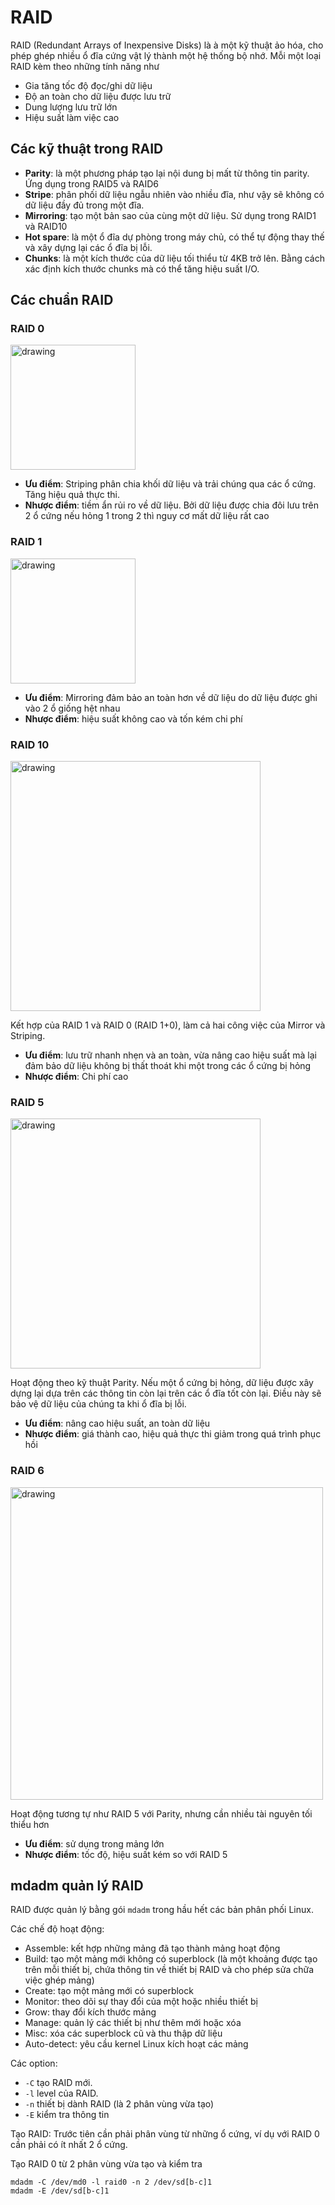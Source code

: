 # RAID
RAID (Redundant Arrays of Inexpensive Disks) là à một kỹ thuật ảo hóa, cho phép ghép nhiều ổ đĩa cứng vật lý thành một hệ thống bộ nhớ.
Mỗi một loại RAID kèm theo những tính năng như
- Gia tăng tốc độ đọc/ghi dữ liệu
- Độ an toàn cho dữ liệu được lưu trữ
- Dung lượng lưu trữ lớn
- Hiệu suất làm việc cao

## Các kỹ thuật trong RAID
- **Parity**: là một phương pháp tạo lại nội dung bị mất từ thông tin parity. Ứng dụng trong RAID5 và RAID6
- **Stripe**: phân phối dữ liệu ngẫu nhiên vào nhiều đĩa, như vậy sẽ không có dữ liệu đầy đủ trong một đĩa.
- **Mirroring**: tạo một bản sao của cùng một dữ liệu. Sử dụng trong RAID1 và RAID10
- **Hot spare**: là một ổ đĩa dự phòng trong máy chủ, có thể tự động thay thế và xây dựng lại các ổ đĩa bị lỗi.
- **Chunks**: là một kích thước của dữ liệu tối thiểu từ 4KB trở lên. Bằng cách xác định kích thước chunks mà có thể tăng hiệu suất I/O.

## Các chuẩn RAID
### RAID 0
<img src="https://upload.wikimedia.org/wikipedia/commons/thumb/9/9b/RAID_0.svg/800px-RAID_0.svg.png" alt="drawing" width="200"/>

- **Ưu điểm**: Striping phân chia khối dữ liệu và trải chúng qua các ổ cứng. Tăng hiệu quả thực thi.
- **Nhược điểm**: tiềm ẩn rủi ro về dữ liệu. Bởi dữ liệu được chia đôi lưu trên 2 ổ cứng nếu hỏng 1 trong 2 thì nguy cơ mất dữ liệu rất cao

### RAID 1
<img src="https://upload.wikimedia.org/wikipedia/commons/thumb/b/b7/RAID_1.svg/800px-RAID_1.svg.png" alt="drawing" width="200"/>

- **Ưu điểm**: Mirroring đảm bảo an toàn hơn về dữ liệu do dữ liệu được ghi vào 2 ổ giống hệt nhau
- **Nhược điểm**: hiệu suất không cao và tốn kém chi phí

### RAID 10
<img src="https://upload.wikimedia.org/wikipedia/commons/thumb/b/bb/RAID_10.svg/800px-RAID_10.svg.png" alt="drawing" width="400"/>

Kết hợp của RAID 1 và RAID 0 (RAID 1+0), làm cả hai công việc của Mirror và Striping.
- **Ưu điểm**: lưu trữ nhanh nhẹn và an toàn, vừa nâng cao hiệu suất mà lại đảm bảo dữ liệu không bị thất thoát khi một trong các ổ cứng bị hỏng
- **Nhược điểm**: Chi phí cao

### RAID 5
<img src="https://upload.wikimedia.org/wikipedia/commons/thumb/6/64/RAID_5.svg/800px-RAID_5.svg.png" alt="drawing" width="400"/>

Hoạt động theo kỹ thuật Parity. Nếu một ổ cứng bị hỏng, dữ liệu được xây dựng lại dựa trên các thông tin còn lại trên các ổ đĩa tốt còn lại. Điều này sẽ bảo vệ dữ liệu của chúng ta khi ổ đĩa bị lỗi. 
- **Ưu điểm**: nâng cao hiệu suất, an toàn dữ liệu
- **Nhược điểm**: giá thành cao, hiệu quả thực thi giảm trong quá trình phục hồi

### RAID 6
<img src="https://upload.wikimedia.org/wikipedia/commons/thumb/7/70/RAID_6.svg/1024px-RAID_6.svg.png" alt="drawing" width="500"/>

Hoạt động tương tự như RAID 5 với Parity, nhưng cần nhiều tài nguyên tối thiểu hơn
- **Ưu điểm**: sử dụng trong mảng lớn
- **Nhược điểm**: tốc độ, hiệu suất kém so với RAID 5

## mdadm quản lý RAID
RAID được quản lý bằng gói `mdadm` trong hầu hết các bản phân phối Linux.

Các chế độ hoạt động:
- Assemble: kết hợp những mảng đã tạo thành mảng hoạt động
- Build: tạo một mảng mới không có superblock (là một khoảng được tạo trên mỗi thiết bị, chứa thông tin về thiết bị RAID và cho phép sửa chữa việc ghép mảng) 
- Create: tạo một mảng mới có superblock
- Monitor: theo dõi sự thay đổi của một hoặc nhiều thiết bị
- Grow: thay đổi kích thước mảng 
- Manage: quản lý các thiết bị như thêm mới hoặc xóa
- Misc: xóa các superblock cũ và thu thập dữ liệu
- Auto-detect: yêu cầu kernel Linux kích hoạt các mảng


Các option:
- `-C` tạo RAID mới.
- `-l` level của RAID.
- `-n` thiết bị dành RAID (là 2 phân vùng vừa tạo)
- `-E` kiểm tra thông tin

Tạo RAID:
Trước tiên cần phải phân vùng từ những ổ cứng, ví dụ với RAID 0 cần phải có ít nhất 2 ổ cứng.

Tạo RAID 0 từ 2 phân vùng vừa tạo và kiểm tra
```
mdadm -C /dev/md0 -l raid0 -n 2 /dev/sd[b-c]1
mdadm -E /dev/sd[b-c]1
```
